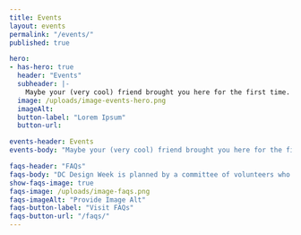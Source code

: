 ```yaml
---
title: Events
layout: events
permalink: "/events/"
published: true

hero:
- has-hero: true
  header: "Events"
  subheader: |-
    Maybe your (very cool) friend brought you here for the first time. Or maybe you’ve been to every DC Design Week. Either way, we’re thrilled to have you.
  image: /uploads/image-events-hero.png
  imageAlt: 
  button-label: "Lorem Ipsum"
  button-url:

events-header: Events
events-body: "Maybe your (very cool) friend brought you here for the first time. Or maybe you’ve been to every DC Design Week. Either way, we’re thrilled to have you."

faqs-header: "FAQs"
faqs-body: "DC Design Week is planned by a committee of volunteers who plan each event, do all the outreach, and more. We’re so grateful for their contributions."
show-faqs-image: true
faqs-image: /uploads/image-faqs.png
faqs-imageAlt: "Provide Image Alt"
faqs-button-label: "Visit FAQs"
faqs-button-url: "/faqs/"
---
```

